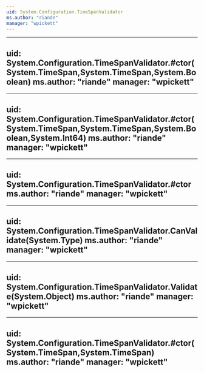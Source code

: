 ```yaml
---
uid: System.Configuration.TimeSpanValidator
ms.author: "riande"
manager: "wpickett"
---
```


---
uid: System.Configuration.TimeSpanValidator.#ctor(System.TimeSpan,System.TimeSpan,System.Boolean)
ms.author: "riande"
manager: "wpickett"
---

---
uid: System.Configuration.TimeSpanValidator.#ctor(System.TimeSpan,System.TimeSpan,System.Boolean,System.Int64)
ms.author: "riande"
manager: "wpickett"
---

---
uid: System.Configuration.TimeSpanValidator.#ctor
ms.author: "riande"
manager: "wpickett"
---

---
uid: System.Configuration.TimeSpanValidator.CanValidate(System.Type)
ms.author: "riande"
manager: "wpickett"
---

---
uid: System.Configuration.TimeSpanValidator.Validate(System.Object)
ms.author: "riande"
manager: "wpickett"
---

---
uid: System.Configuration.TimeSpanValidator.#ctor(System.TimeSpan,System.TimeSpan)
ms.author: "riande"
manager: "wpickett"
---
